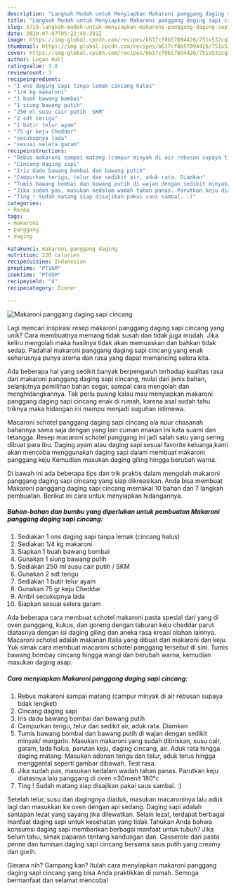 ```yaml
---
description: "Langkah Mudah untuk Menyiapkan Makaroni panggang daging sapi cincang yang Sempurna"
title: "Langkah Mudah untuk Menyiapkan Makaroni panggang daging sapi cincang yang Sempurna"
slug: 5719-langkah-mudah-untuk-menyiapkan-makaroni-panggang-daging-sapi-cincang-yang-sempurna
date: 2020-07-07T05:22:48.281Z
image: https://img-global.cpcdn.com/recipes/b617cf0b57894426/751x532cq70/makaroni-panggang-daging-sapi-cincang-foto-resep-utama.jpg
thumbnail: https://img-global.cpcdn.com/recipes/b617cf0b57894426/751x532cq70/makaroni-panggang-daging-sapi-cincang-foto-resep-utama.jpg
cover: https://img-global.cpcdn.com/recipes/b617cf0b57894426/751x532cq70/makaroni-panggang-daging-sapi-cincang-foto-resep-utama.jpg
author: Logan Hall
ratingvalue: 3.8
reviewcount: 3
recipeingredient:
- "1 ons daging sapi tanpa lemak cincang halus"
- "1/4 kg makaroni"
- "1 buah bawang bombai"
- "1 siung bawang putih"
- "250 ml susu cair putih  SKM"
- "2 sdt terigu"
- "1 butir telur ayam"
- "75 gr keju Cheddar"
- "secukupnya lada"
- "sesuai selera garam"
recipeinstructions:
- "Rebus makaroni sampai matang (campur minyak di air rebusan supaya tidak lengket)"
- "Cincang daging sapi"
- "Iris dadu bawang bombai dan bawang putih"
- "Campurkan terigu, telur dan sedikit air, aduk rata. Diamkan"
- "Tumis bawang bombai dan bawang putih di wajan dengan sedikit minyak/ margarin. Masukan makaroni yang sudah ditiriskan, susu cair, garam, lada halus, parutan keju, daging cincang, air. Aduk rata hingga daging matang. Masukan adonan terigu dan telur, aduk terus hingga menggental seperti gambar dibawah. Test rasa."
- "Jika sudah pas, masukan kedalam wadah tahan panas. Parutkan keju diatasnya lalu panggang di oven ±30menit 180°c"
- "Ting ! Sudah matang siap disajikan pakai saus sambal. :)"
categories:
- Resep
tags:
- makaroni
- panggang
- daging

katakunci: makaroni panggang daging 
nutrition: 220 calories
recipecuisine: Indonesian
preptime: "PT16M"
cooktime: "PT45M"
recipeyield: "4"
recipecategory: Dinner

---
```



![Makaroni panggang daging sapi cincang](https://img-global.cpcdn.com/recipes/b617cf0b57894426/751x532cq70/makaroni-panggang-daging-sapi-cincang-foto-resep-utama.jpg)

Lagi mencari inspirasi resep makaroni panggang daging sapi cincang yang unik? Cara membuatnya memang tidak susah dan tidak juga mudah. Jika keliru mengolah maka hasilnya tidak akan memuaskan dan bahkan tidak sedap. Padahal makaroni panggang daging sapi cincang yang enak seharusnya punya aroma dan rasa yang dapat memancing selera kita.

Ada beberapa hal yang sedikit banyak berpengaruh terhadap kualitas rasa dari makaroni panggang daging sapi cincang, mulai dari jenis bahan, selanjutnya pemilihan bahan segar, sampai cara mengolah dan menghidangkannya. Tak perlu pusing kalau mau menyiapkan makaroni panggang daging sapi cincang enak di rumah, karena asal sudah tahu triknya maka hidangan ini mampu menjadi suguhan istimewa.

Macaroni schotel panggang daging sapi cincang ala nuur chasanah bahannya sama saja dengan yang lain cuman enakan ini kata suami dan tetangga. Resep macaroni schotel panggang ini jadi salah satu yang sering dibuat para ibu. Daging ayam atau daging sapi sesuai favorite keluarga,kami akan mencoba menggunakan daging sapi dalam membuat makaroni panggang keju Kemudian masukan daging giling hingga berubah warna.


Di bawah ini ada beberapa tips dan trik praktis dalam mengolah makaroni panggang daging sapi cincang yang siap dikreasikan. Anda bisa membuat Makaroni panggang daging sapi cincang memakai 10 bahan dan 7 langkah pembuatan. Berikut ini cara untuk menyiapkan hidangannya.

<!--inarticleads1-->

##### Bahan-bahan dan bumbu yang diperlukan untuk pembuatan Makaroni panggang daging sapi cincang:

1. Sediakan 1 ons daging sapi tanpa lemak (cincang halus)
1. Sediakan 1/4 kg makaroni
1. Siapkan 1 buah bawang bombai
1. Gunakan 1 siung bawang putih
1. Sediakan 250 ml susu cair putih / SKM
1. Gunakan 2 sdt terigu
1. Sediakan 1 butir telur ayam
1. Gunakan 75 gr keju Cheddar
1. Ambil secukupnya lada
1. Siapkan sesuai selera garam


Ada beberapa cara membuat schotel makaroni pasta spesial dari yang di oven panggang, kukus, dan goreng dengan taburan keju cheddar parut diatasnya dengan isi daging giling dan aneka rasa kreasi olahan lainnya. Macaroni schotel adalah makanan Italia yang dibuat dari makaroni dan keju. Yuk simak cara membuat macaroni schotel panggang tersebut di sini. Tumis bawang bombay cincang hingga wangi dan berubah warna, kemudian masukan daging asap. 

<!--inarticleads2-->

##### Cara menyiapkan Makaroni panggang daging sapi cincang:

1. Rebus makaroni sampai matang (campur minyak di air rebusan supaya tidak lengket)
1. Cincang daging sapi
1. Iris dadu bawang bombai dan bawang putih
1. Campurkan terigu, telur dan sedikit air, aduk rata. Diamkan
1. Tumis bawang bombai dan bawang putih di wajan dengan sedikit minyak/ margarin. Masukan makaroni yang sudah ditiriskan, susu cair, garam, lada halus, parutan keju, daging cincang, air. Aduk rata hingga daging matang. Masukan adonan terigu dan telur, aduk terus hingga menggental seperti gambar dibawah. Test rasa.
1. Jika sudah pas, masukan kedalam wadah tahan panas. Parutkan keju diatasnya lalu panggang di oven ±30menit 180°c
1. Ting ! Sudah matang siap disajikan pakai saus sambal. :)


Setelah telur, susu dan dagingnya diaduk, masukan macaroninya lalu aduk lagi dan masukkan ke oven dengan api sedang. Daging sapi adalah santapan lezat yang sayang jika dilewatkan. Selain lezat, terdapat berbagai manfaat daging sapi untuk kesehatan yang tidak Tahukan Anda bahwa konsumsi daging sapi memberikan berbagai manfaat untuk tubuh? Jika belum tahu, simak paparan tentang kandungan dan. Casserole dari pasta penne dan tumisan daging sapi cincang bersama saus putih yang creamy dan gurih. 

Gimana nih? Gampang kan? Itulah cara menyiapkan makaroni panggang daging sapi cincang yang bisa Anda praktikkan di rumah. Semoga bermanfaat dan selamat mencoba!
